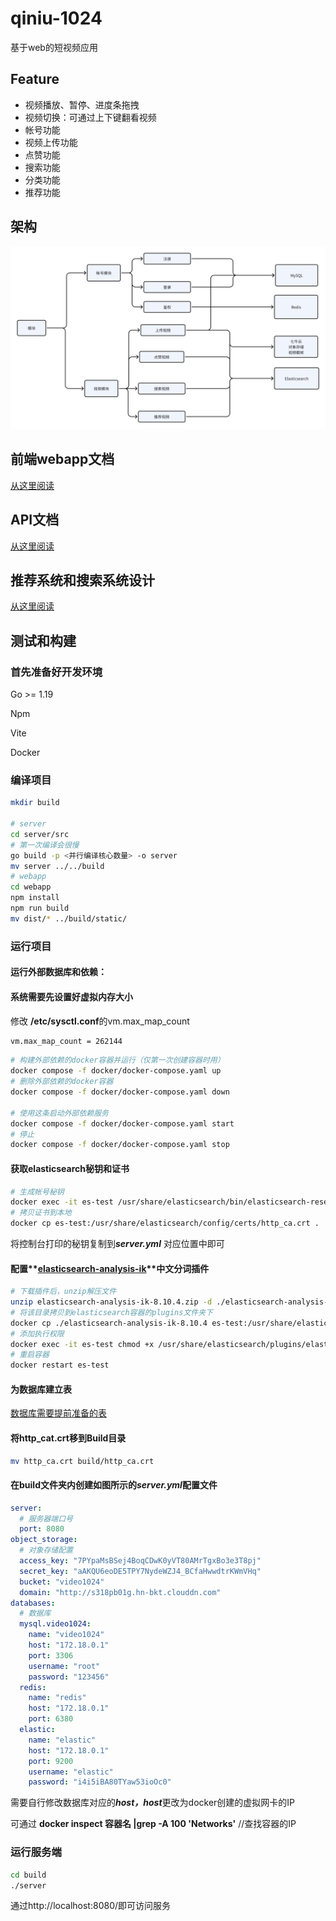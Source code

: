# qiniu-1024

基于web的短视频应用

## Feature

- 视频播放、暂停、进度条拖拽
- ­视频切换：可通过上下键翻看视频
- 帐号功能
- 视频上传功能
- 点赞功能
- 搜索功能
- 分类功能
- 推荐功能

## 架构  

![架构](doc/img/2.png)

## 前端webapp文档

[从这里阅读](webapp/README.md)

## API文档

[从这里阅读](doc/API文档.md)

## 推荐系统和搜索系统设计

[从这里阅读](doc/推荐和搜索系统设计文档.md)

## 测试和构建

### 首先准备好开发环境

Go >= 1.19

Npm

Vite

Docker

### 编译项目

```Bash
mkdir build

# server
cd server/src
# 第一次编译会很慢
go build -p <并行编译核心数量> -o server
mv server ../../build
# webapp
cd webapp
npm install
npm run build
mv dist/* ../build/static/
```

### 运行项目

#### 运行外部数据库和依赖：

#### 系统需要先设置好虚拟内存大小

修改 **/etc/sysctl.conf**的vm.max_map_count

```Bash
vm.max_map_count = 262144
```

```Bash
# 构建外部依赖的docker容器并运行（仅第一次创建容器时用）
docker compose -f docker/docker-compose.yaml up
# 删除外部依赖的docker容器
docker compose -f docker/docker-compose.yaml down

# 使用这条启动外部依赖服务
docker compose -f docker/docker-compose.yaml start
# 停止
docker compose -f docker/docker-compose.yaml stop
```

#### 获取elasticsearch秘钥和证书

```Bash
# 生成帐号秘钥
docker exec -it es-test /usr/share/elasticsearch/bin/elasticsearch-reset-password -u elastic
# 拷贝证书到本地
docker cp es-test:/usr/share/elasticsearch/config/certs/http_ca.crt .
```

将控制台打印的秘钥复制到***server.yml*** 对应位置中即可

#### 配置**[elasticsearch-analysis-ik](https://github.com/medcl/elasticsearch-analysis-ik/releases/download/v8.10.4/elasticsearch-analysis-ik-8.10.4.zip)**中文分词插件

```Bash
# 下载插件后，unzip解压文件
unzip elasticsearch-analysis-ik-8.10.4.zip -d ./elasticsearch-analysis-ik-8.10.4
# 将该目录拷贝到elasticsearch容器的plugins文件夹下
docker cp ./elasticsearch-analysis-ik-8.10.4 es-test:/usr/share/elasticsearch/plugins/elasticsearch-analysis-ik-8.10.4
# 添加执行权限
docker exec -it es-test chmod +x /usr/share/elasticsearch/plugins/elasticsearch-analysis-ik-8.10.4
# 重启容器
docker restart es-test
```

#### 为数据库建立表

[数据库需要提前准备的表](doc/数据库需要提前准备的表.md)

#### 将http_cat.crt移到Build目录

```Bash
mv http_ca.crt build/http_ca.crt
```

#### 在**build**文件夹内创建如图所示的***server.yml***配置文件

```YAML
server:
  # 服务器端口号
  port: 8080
object_storage:
  # 对象存储配置
  access_key: "7PYpaMsBSej4BoqCDwK0yVT80AMrTgxBo3e3T8pj"
  secret_key: "aAKQU6eoDE5TPY7NydeWZJ4_BCfaHwwdtrKWmVHq"
  bucket: "video1024"
  domain: "http://s318pb01g.hn-bkt.clouddn.com"
databases: 
  # 数据库
  mysql.video1024: 
    name: "video1024"
    host: "172.18.0.1"
    port: 3306
    username: "root"
    password: "123456"
  redis: 
    name: "redis"
    host: "172.18.0.1"
    port: 6380
  elastic:
    name: "elastic"
    host: "172.18.0.1"
    port: 9200
    username: "elastic"
    password: "i4i5iBA80TYaw53ioOc0"
```

需要自行修改数据库对应的***host，host***更改为docker创建的虚拟网卡的IP

可通过 **docker inspect 容器名 |grep -A 100 'Networks'** //查找容器的IP

### 运行服务端

```Bash
cd build
./server
```

通过http://localhost:8080/即可访问服务